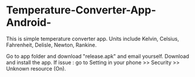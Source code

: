 # Temperature-Converter-App-Android-
This is simple temperature converter app. Units  include Kelvin, Celsius, Fahrenheit, Delisle, Newton, Rankine. 

Go to app folder and download "release.apk"  and email yourself. Download and install the app. 
If issue : go to Setting in your phone >> Security >> Unknown resource (On). 
